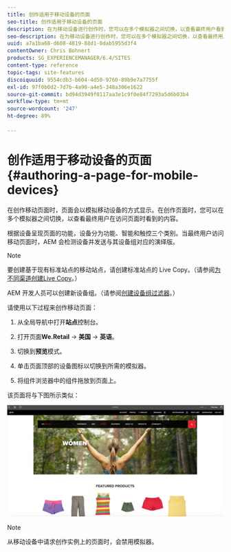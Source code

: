 ```yaml
---
title: 创作适用于移动设备的页面
seo-title: 创作适用于移动设备的页面
description: 在为移动设备进行创作时，您可以在多个模拟器之间切换，以查看最终用户看到的内容
seo-description: 在为移动设备进行创作时，您可以在多个模拟器之间切换，以查看最终用户看到的内容
uuid: a7a1ba68-d608-4819-88d1-0dab5955d3f4
contentOwner: Chris Bohnert
products: SG_EXPERIENCEMANAGER/6.4/SITES
content-type: reference
topic-tags: site-features
discoiquuid: 9554cdb3-b604-4d50-9760-89b9e7a7755f
exl-id: 97f0b0d2-7d7b-4a90-a4e5-348a306e1622
source-git-commit: bd94d3949f0117aa3e1c9f0e84f7293a5d6b03b4
workflow-type: tm+mt
source-wordcount: '247'
ht-degree: 89%

---
```


# 创作适用于移动设备的页面{#authoring-a-page-for-mobile-devices}

在创作移动页面时，页面会以模拟移动设备的方式显示。在创作页面时，您可以在多个模拟器之间切换，以查看最终用户在访问页面时看到的内容。

根据设备呈现页面的功能，设备分为功能、智能和触控三个类别。当最终用户访问移动页面时，AEM 会检测设备并发送与其设备组对应的演绎版。

>[!NOTE]
>
>要创建基于现有标准站点的移动站点，请创建标准站点的 Live Copy。（请参阅[为不同渠道创建Live Copy](/help/sites-administering/msm-livecopy.md)。）
>
>AEM 开发人员可以创建新设备组。（请参阅[创建设备组过滤器](/help/sites-developing/groupfilters.md)。）

请使用以下过程来创作移动页面：

1. 从全局导航中打开&#x200B;**站点**&#x200B;控制台。
1. 打开页面&#x200B;**We.Retail** -> **美国** -> **英语**。

1. 切换到&#x200B;**预览**&#x200B;模式。
1. 单击页面顶部的设备图标以切换到所需的模拟器。
1. 将组件浏览器中的组件拖放到页面上。

该页面将与下图所示类似：

![mobileipademu](assets/mobileipademu.png)

>[!NOTE]
>
>从移动设备中请求创作实例上的页面时，会禁用模拟器。
